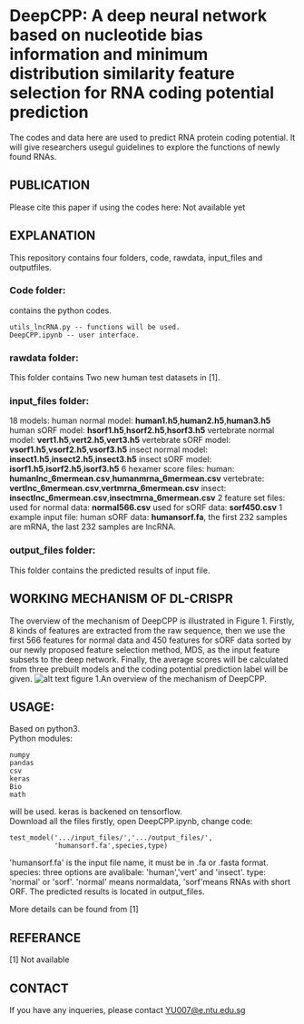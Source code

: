 # DeepCPP: A deep neural network based on nucleotide bias information and minimum distribution similarity feature selection for RNA coding potential prediction
The codes and data here are used to predict RNA protein coding potential. It will give researchers usegul guidelines to explore the functions of newly found RNAs.

## PUBLICATION
Please cite this paper if using the codes here: Not available yet

## EXPLANATION
This repository contains four folders, code, rawdata, input_files and outputfiles.

### Code folder:
contains the python codes.  
```
utils_lncRNA.py -- functions will be used.  
DeepCPP.ipynb -- user interface.  
```
### rawdata folder:
This folder contains Two new human test datasets in [1].

### input_files folder:
18 models:
human normal model: **human1.h5**,**human2.h5**,**human3.h5**
human sORF model: **hsorf1.h5**,**hsorf2.h5**,**hsorf3.h5**
vertebrate normal model: **vert1.h5**,**vert2.h5**,**vert3.h5**
vertebrate sORF model: **vsorf1.h5**,**vsorf2.h5**,**vsorf3.h5**
insect normal model: **insect1.h5**,**insect2.h5**,**insect3.h5**
insect sORF model: **isorf1.h5**,**isorf2.h5**,**isorf3.h5**
6 hexamer score files:
human: **humanlnc_6mermean.csv**,**humanmrna_6mermean.csv**
vertebrate: **vertlnc_6mermean.csv**,**vertmrna_6mermean.csv**
insect: **insectlnc_6mermean.csv**,**insectmrna_6mermean.csv**
2 feature set files:
used for normal data: **normal566.csv**
used for sORF data: **sorf450.csv**
1 example input file:
human sORF data: **humansorf.fa**, the first 232 samples are mRNA, the last 232 samples are lncRNA.



### output_files folder:
This folder contains the predicted results of input file.

## WORKING MECHANISM OF DL-CRISPR
The overview of the mechanism of DeepCPP is illustrated in Figure 1. Firstly, 8 kinds of features are extracted from the raw sequence, then we use the first 566 features for normal data and 450 features for sORF data sorted by our newly proposed feature selection method, MDS, as the input feature subsets to the deep network. Finally, the average scores will be calculated from three prebuilt models and the coding potential prediction label will be given.
![alt text](http://url/to/img.png)
figure 1.An overview of the mechanism of DeepCPP.
## USAGE:
Based on python3.  
Python modules:  
```
numpy  
pandas  
csv  
keras
Bio
math
```
will be used. keras is backened on tensorflow.  
Download all the files firstly, open DeepCPP.ipynb, change code:  
```
test_model('.../input_files/','.../output_files/',
           'humansorf.fa',species,type)
```
'humansorf.fa' is the input file name, it must be in .fa or .fasta format.
species: three options are avalibale: 'human','vert' and 'insect'.
type: 'normal' or 'sorf'. 'normal' means normaldata, 'sorf'means RNAs with short ORF.
The predicted results is located in output_files.  

More details can be found from [1]

## REFERANCE
[1] Not available

## CONTACT
If you have any inqueries, please contact YU007@e.ntu.edu.sg
